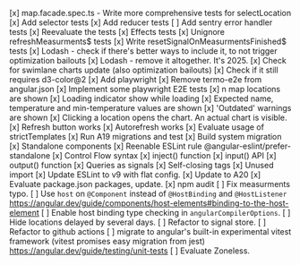 [x] map.facade.spec.ts - Write more comprehensive tests for selectLocation
[x] Add selector tests
[x] Add reducer tests
[ ] Add sentry error handler tests
[x] Reevaluate the tests
[x] Effects tests
    [x] Unignore refreshMeasurments$ tests
    [x] Write resetSignalOnMeasurmentsFinished$ tests
[x] Lodash - check if there's better ways to include it, to not trigger optimization bailouts
[x] Lodash - remove it altogether. It's 2025.
[x] Check for swimlane charts update (also optimization bailouts)
    [x] Check if it still requires d3-color@2
[x] Add playwright
    [x] Remove termo-e2e from angular.json
[x] Implement some playwright E2E tests
    [x] n map locations are shown
    [x] Loading indicator show while loading
    [x] Expected name, temperature and min-temperature values are shown
    [x] 'Outdated' warnings are shown
    [x] Clicking a location opens the chart. An actual chart is visible.
    [x] Refresh button works
    [x] Autorefresh works
[x] Evaluate usage of strictTemplates
[x] Run A19 migrations and test
    [x] Build system migration
    [x] Standalone components
        [x] Reenable ESLint rule @angular-eslint/prefer-standalone
    [x] Control Flow syntax
    [x] inject() function
    [x] input() API
    [x] output() function
    [x] Queries as signals
    [x] Self-closing tags
    [x] Unused import
[x] Update ESLint to v9 with flat config.
[x] Update to A20
[x] Evaluate package.json packages, update.
[x] npm audit
[ ] Fix measurments typo.
[ ] Use `host` on `@Component` instead of `@HostBinding` and `@HostListener` https://angular.dev/guide/components/host-elements#binding-to-the-host-element
    [ ] Enable host binding type checking in `angularCompilerOptions`.
[ ] Hide locations delayed by several days.
[ ] Refactor to signal store.
[ ] Refactor to github actions
[ ] migrate to angular's built-in experimental vitest framework (vitest promises easy migration from jest) https://angular.dev/guide/testing/unit-tests
[ ] Evaluate Zoneless.
